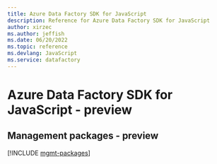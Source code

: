 ```yaml
---
title: Azure Data Factory SDK for JavaScript
description: Reference for Azure Data Factory SDK for JavaScript
author: xirzec
ms.author: jeffish
ms.date: 06/20/2022
ms.topic: reference
ms.devlang: JavaScript
ms.service: datafactory
---
```

# Azure Data Factory SDK for JavaScript - preview
## Management packages - preview
[!INCLUDE [mgmt-packages](data-factory-mgmt-index.md)]

